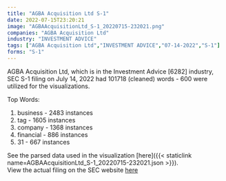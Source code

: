 ```yaml
---
title: "AGBA Acquisition Ltd S-1"
date: 2022-07-15T23:20:21
image: "AGBAAcquisitionLtd_S-1_20220715-232021.png"
companies: "AGBA Acquisition Ltd"
industry: "INVESTMENT ADVICE"
tags: ["AGBA Acquisition Ltd","INVESTMENT ADVICE","07-14-2022","S-1"]
forms: "S-1"
---
```

AGBA Acquisition Ltd, which is in the Investment Advice [6282] industry, SEC S-1 filing on July 14, 2022 had 101718 (cleaned) words - 600 were utilized for the visualizations.

Top Words:
1. business - 2483 instances
2. tag - 1605 instances
3. company - 1368 instances
4. financial - 886 instances
5. 31 - 667 instances


See the parsed data used in the visualization [here]({{< staticlink name=AGBAAcquisitionLtd_S-1_20220715-232021.json >}}).  
View the actual filing on the SEC website [here](https://www.sec.gov/Archives/edgar/data/1769624/0001213900-22-039325.txt)
